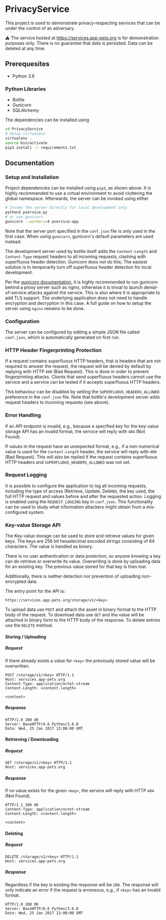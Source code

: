 # PrivacyService

This project is used to demonstrate privacy-respecting services that can be under the control of an adversary.

⚠️ The service hosted at https://services.app-pets.org is for demonstration purposes only. There is no guarantee that data is persisted. Data can be deleted at any time.

## Prerequesites

- Python 3.6

### Python Libraries

- Bottle
- Gunicorn
- SQLAlchemy

The dependencies can be installed using

```sh
cd PrivacyService
# Setup virtualenv
virtualenv .
source bin/activate
pip3 install -r requirements.txt
```

## Documentation

### Setup and Installation

Project dependencies can be installed using `pip3`, as shown above. It is highly recommended to use a virtual environment to avoid cluttering the global namespace. Afterwards, the server can be invoked using either

```sh
# Invoke the server directly for local development only
python3 pservice.py
# or use gunicorn
gunicorn --workers=4 pservice:app
```

Note that the server port specified in the `conf.json` file is only used in the first case. When using `gunicorn`, gunicorn's default parameters are used instead.

The development server used by bottle itself adds the `Content-Length` and `Content-Type` request headers to all incoming requests, clashing with superfluous header detection. Gunicorn does not do this; The easiest solution is to temporarily turn off superfluous header detection for local development.

Per the [gunicorn documentation](http://docs.gunicorn.org/en/stable/deploy.html), it is highly recommended to run gunicorn behind a proxy server such as nginx, otherwise it is trivial to launch denial-of-service attacks against the service. This is also where it is appropriate to add TLS support. The underlying application does not need to handle encryption and decryption in this case. A full guide on how to setup the server using `nginx` remains to be done.

### Configuration

The server can be configured by editing a simple JSON file called `conf.json`, which is automatically generated on first run.

### HTTP Header Fingerprinting Protection

If a request contains superfluous HTTP headers, that is headers that are not required to answer the request, the request will be denied by default by replying with HTTP `400` (Bad Request). This is done in order to prevent fingerprinting attacks. Clients that send superfluous headers cannot use the service and a service can be tested if it accepts superfluous HTTP headers.

This behaviour can be disabled by setting the `SUPERFLUOUS_HEADERS_ALLOWED` preference in the `conf.json` file. Note that bottle's development server adds request headers to incoming requests (see above).

### Error Handling

If an API endpoint is invalid, e.g., because a specified key for the key-value storage API has an invalid format, the service will reply with `404` (Not Found).

If values in the request have an unexpected format, e.g., if a non-numerical value is used for the `Content-Length` header, the service will reply with `400` (Bad Request). This will also be replied if the request contains superfluous HTTP headers and `SUPERFLUOUS_HEADERS_ALLOWED` was not set.

### Request Logging

It is possible to configure the application to log all incoming requests, including the type of access (Retrieve, Update, Delete), the key used, the full HTTP request and values before and after the requested action. Logging is enabled using the `REQUEST_LOGGING` key in `conf.json`. This functionality can be used to study what information attackers might obtain from a mis-configured system.

### Key-value Storage API

The Key-value storage can be used to store and retrieve values for given keys. The keys are 256 bit hexadecimal encoded strings consisting of 64 characters. The value is handled as binary.

There is no user authentication or data protection, so anyone knowing a key can do retrieve or overwrite its value. Overwriting is done by uploading data for an existing key. The previous value stored for that key is then lost.

Additionally, there is neither detection nor prevention of uploading non-encrypted data.

The entry point for the API is:

```
https://services.app-pets.org/storage/v1/<key>
```

To upload data use `POST` and attach the asset in binary format to the HTTP body of the request. To download data use `GET` and the value will be attached in binary form to the HTTP body of the response. To delete entries use the `DELETE` method.

#### Storing / Uploading

##### Request

If there already exists a value for `<key>` the previously stored value will be overwritten.

```http
POST /storage/v1/<key> HTTP/1.1
Host: services.app-pets.org
Content-Type: application/octet-stream
Content-Length: <content.length>

<content>
```

##### Response

```http
HTTP/1.0 200 OK
Server: BaseHTTP/0.6 Python/3.6.0
Date: Wed, 25 Jan 2017 13:00:00 GMT
```

#### Retrieving / Downloading

##### Request

```http
GET /storage/v1/<key> HTTP/1.1
Host: services.app-pets.org
```

##### Response

If no value exists for the given `<key>`, the service will reply with HTTP `404` (Not Found).

```http
HTTP/1.1 200 OK
Content-Type: application/octet-stream
Content-Length: <content.length>

<content>
```

#### Deleting

##### Request

```http
DELETE /storage/v1/<key> HTTP/1.1
Host: services.app-pets.org
```

##### Response

Regardless if the key is existing the response will be `200`. The response will only indicate an error if the request is erroneous, e.g., if `<key>` has an invalid format.

```http
HTTP/1.0 200 OK
Server: BaseHTTP/0.6 Python/3.6.0
Date: Wed, 25 Jan 2017 13:00:00 GMT
```